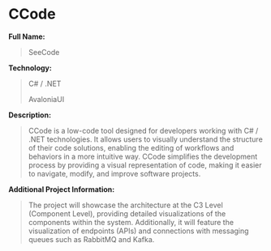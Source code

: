 # CCode

**Full Name:** 

> SeeCode

**Technology:** 

> C# / .NET
> 
> AvaloniaUI

**Description:** 

> CCode is a low-code tool designed for developers working with C# / .NET technologies. It allows users to visually understand the structure of their code solutions, enabling the editing of workflows and behaviors in a more intuitive way. CCode simplifies the development process by providing a visual representation of code, making it easier to navigate, modify, and improve software projects.

**Additional Project Information:**

> The project will showcase the architecture at the C3 Level (Component Level), providing detailed visualizations of the components within the system. Additionally, it will feature the visualization of endpoints (APIs) and connections with messaging queues such as RabbitMQ and Kafka.
